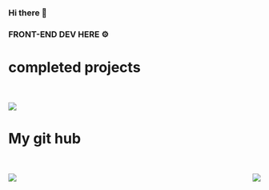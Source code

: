 ### Hi there 👋
### FRONT-END DEV HERE ⚙️
<h1> completed projects </h1><br><br>
<a href="https://top.gg/bot/872369977951399986">
<img src="https://top.gg/api/widget/872369977951399986.svg">
</a>
<h1>My git hub</h1> 
<br><br>
<img align="right" src="https://github-readme-stats.vercel.app/api/top-langs/?username=AmalRaghk&theme=dark" />
<img src="https://github-readme-stats.vercel.app/api/?username=AmalRaghk&show_icons=true&theme=dark" />
